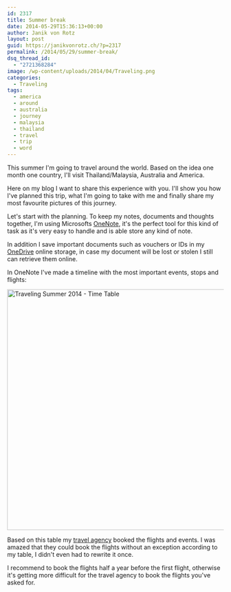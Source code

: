 ```yaml
---
id: 2317
title: Summer break
date: 2014-05-29T15:36:13+00:00
author: Janik von Rotz
layout: post
guid: https://janikvonrotz.ch/?p=2317
permalink: /2014/05/29/summer-break/
dsq_thread_id:
  - "2721368284"
image: /wp-content/uploads/2014/04/Traveling.png
categories:
  - Traveling
tags:
  - america
  - around
  - australia
  - journey
  - malaysia
  - thailand
  - travel
  - trip
  - word
---
```

This summer I'm going to travel around the world. Based on the idea one month one country, I'll visit Thailand/Malaysia, Australia and America.

Here on my blog I want to share this experience with you. I'll show you how I've planned this trip, what I'm going to take with me and finally share my most favourite pictures of this journey.
<!--more-->
Let's start with the planning. To keep my notes, documents and thoughts together, I'm using Microsofts [OneNote](http://www.onenote.com/), it's the perfect tool for this kind of task as it's very easy to handle and is able store any kind of note.

In addition I save important documents such as vouchers or IDs in my [OneDrive](https://onedrive.live.com/) online storage, in case my document will be lost or stolen I still can retrieve them online.

In OneNote I've made a timeline with the most important events, stops and flights:

<a href="https://janikvonrotz.ch/wp-content/uploads/2014/05/Traveling-Summer-2014-Time-Table.png"><img src="https://janikvonrotz.ch/wp-content/uploads/2014/05/Traveling-Summer-2014-Time-Table.png" alt="Traveling Summer 2014 - Time Table" width="887" height="559" class="aligncenter size-full wp-image-2318" /></a>

Based on this table my [travel agency](http://www.statravel.com/) booked the flights and events. I was amazed that they could book the flights without an exception according to my table, I didn't even had to rewrite it once.

I recommend to book the flights half a year before the first flight, otherwise it's getting more difficult for the travel agency to book the flights you've asked for.